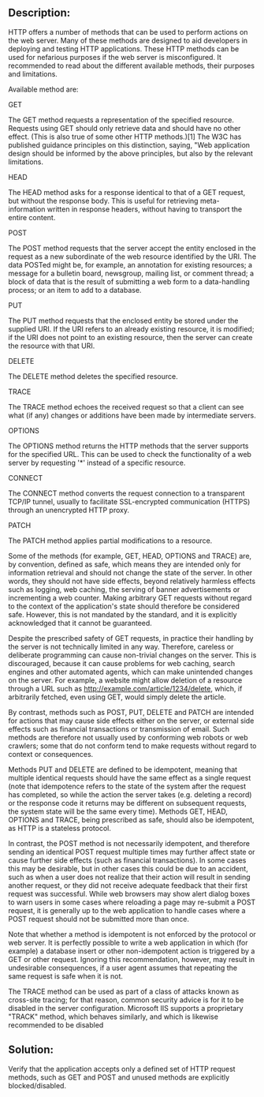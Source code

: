 ## Description:

HTTP offers a number of methods that can be used to perform actions on the web server.
Many of these methods are designed to aid developers in deploying and testing
HTTP applications. These HTTP methods can be used for nefarious purposes if the web
server is misconfigured. It recommended to read about the different available methods, their purposes and
limitations.

Available method are:

GET

The GET method requests a representation of the specified resource. Requests using GET should only retrieve data and should have no other effect. (This is also true of some other HTTP methods.)[1] The W3C has published guidance principles on this distinction, saying, "Web application design should be informed by the above principles, but also by the relevant limitations.

HEAD

The HEAD method asks for a response identical to that of a GET request, but without the response body. This is useful for retrieving meta-information written in response headers, without having to transport the entire content.

POST

The POST method requests that the server accept the entity enclosed in the request as a new subordinate of the web resource identified by the URI. The data POSTed might be, for example, an annotation for existing resources; a message for a bulletin board, newsgroup, mailing list, or comment thread; a block of data that is the result of submitting a web form to a data-handling process; or an item to add to a database.

PUT

The PUT method requests that the enclosed entity be stored under the supplied URI. If the URI refers to an already existing resource, it is modified; if the URI does not point to an existing resource, then the server can create the resource with that URI.

DELETE

The DELETE method deletes the specified resource.

TRACE

The TRACE method echoes the received request so that a client can see what (if any) changes or additions have been made by intermediate servers.

OPTIONS

The OPTIONS method returns the HTTP methods that the server supports for the specified URL. This can be used to check the functionality of a web server by requesting '*' instead of a specific resource.

CONNECT

The CONNECT method converts the request connection to a transparent TCP/IP tunnel, usually to facilitate SSL-encrypted communication (HTTPS) through an unencrypted HTTP proxy.

PATCH

The PATCH method applies partial modifications to a resource.

Some of the methods (for example, GET, HEAD, OPTIONS and TRACE) are, by convention, defined as safe, which means they are intended only for information retrieval and should not change the state of the server. In other words, they should not have side effects, beyond relatively harmless effects such as logging, web caching, the serving of banner advertisements or incrementing a web counter. Making arbitrary GET requests without regard to the context of the application's state should therefore be considered safe. However, this is not mandated by the standard, and it is explicitly acknowledged that it cannot be guaranteed.

Despite the prescribed safety of GET requests, in practice their handling by the server is not technically limited in any way. Therefore, careless or deliberate programming can cause non-trivial changes on the server. This is discouraged, because it can cause problems for web caching, search engines and other automated agents, which can make unintended changes on the server. For example, a website might allow deletion of a resource through a URL such as http://example.com/article/1234/delete, which, if arbitrarily fetched, even using GET, would simply delete the article.

By contrast, methods such as POST, PUT, DELETE and PATCH are intended for actions that may cause side effects either on the server, or external side effects such as financial transactions or transmission of email. Such methods are therefore not usually used by conforming web robots or web crawlers; some that do not conform tend to make requests without regard to context or consequences.

Methods PUT and DELETE are defined to be idempotent, meaning that multiple identical requests should have the same effect as a single request (note that idempotence refers to the state of the system after the request has completed, so while the action the server takes (e.g. deleting a record) or the response code it returns may be different on subsequent requests, the system state will be the same every time). Methods GET, HEAD, OPTIONS and TRACE, being prescribed as safe, should also be idempotent, as HTTP is a stateless protocol.

In contrast, the POST method is not necessarily idempotent, and therefore sending an identical POST request multiple times may further affect state or cause further side effects (such as financial transactions). In some cases this may be desirable, but in other cases this could be due to an accident, such as when a user does not realize that their action will result in sending another request, or they did not receive adequate feedback that their first request was successful. While web browsers may show alert dialog boxes to warn users in some cases where reloading a page may re-submit a POST request, it is generally up to the web application to handle cases where a POST request should not be submitted more than once.

Note that whether a method is idempotent is not enforced by the protocol or web server. It is perfectly possible to write a web application in which (for example) a database insert or other non-idempotent action is triggered by a GET or other request. Ignoring this recommendation, however, may result in undesirable consequences, if a user agent assumes that repeating the same request is safe when it is not.

The TRACE method can be used as part of a class of attacks known as cross-site tracing; for that reason, common security advice is for it to be disabled in the server configuration. Microsoft IIS supports a proprietary "TRACK" method, which behaves similarly, and which is likewise recommended to be disabled

## Solution:

Verify that the application accepts only a defined set of HTTP request methods, such as
GET and POST and unused methods are explicitly blocked/disabled.
